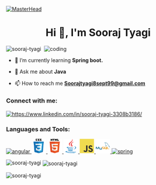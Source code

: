 [![MasterHead](https://www.winklix.com/blog/wp-content/uploads/2017/08/Android-Mobile-Application-Development.png)](https://Sooraj-tyagi.io)
<h1 align="center">Hi 👋, I'm Sooraj Tyagi</h1>

<img align="right" alt="coding" width="400" src="https://camo.githubusercontent.com/cae12fddd9d6982901d82580bdf321d81fb299141098ca1c2d4891870827bf17/68747470733a2f2f6d69726f2e6d656469756d2e636f6d2f6d61782f313336302f302a37513379765349765f7430696f4a2d5a2e676966">
<p align="left"> <img src="https://komarev.com/ghpvc/?username=sooraj-tyagi&label=Profile%20views&color=0e75b6&style=flat" alt="sooraj-tyagi" /> </p>

- 🌱 I’m currently learning **Spring boot.**

- 💬 Ask me about **Java**

- 📫 How to reach me **Soorajtyagi8sept99@gmail.com**

<h3 align="left">Connect with me:</h3>
<p align="left">
<a href="https://www.linkedin.com/in/sooraj-tyagi-3308b3186/" target="blank"><img align="center" src="https://raw.githubusercontent.com/rahuldkjain/github-profile-readme-generator/master/src/images/icons/Social/linked-in-alt.svg" alt="https://www.linkedin.com/in/sooraj-tyagi-3308b3186/" height="30" width="40" /></a>
</p>

<h3 align="left">Languages and Tools:</h3>
<p align="left"> <a href="https://angular.io" target="_blank" rel="noreferrer"> <img src="https://angular.io/assets/images/logos/angular/angular.svg" alt="angular" width="40" height="40"/> </a> <a href="https://www.w3schools.com/css/" target="_blank" rel="noreferrer"> <img src="https://raw.githubusercontent.com/devicons/devicon/master/icons/css3/css3-original-wordmark.svg" alt="css3" width="40" height="40"/> </a> <a href="https://www.w3.org/html/" target="_blank" rel="noreferrer"> <img src="https://raw.githubusercontent.com/devicons/devicon/master/icons/html5/html5-original-wordmark.svg" alt="html5" width="40" height="40"/> </a> <a href="https://www.java.com" target="_blank" rel="noreferrer"> <img src="https://raw.githubusercontent.com/devicons/devicon/master/icons/java/java-original.svg" alt="java" width="40" height="40"/> </a> <a href="https://developer.mozilla.org/en-US/docs/Web/JavaScript" target="_blank" rel="noreferrer"> <img src="https://raw.githubusercontent.com/devicons/devicon/master/icons/javascript/javascript-original.svg" alt="javascript" width="40" height="40"/> </a> <a href="https://www.mysql.com/" target="_blank" rel="noreferrer"> <img src="https://raw.githubusercontent.com/devicons/devicon/master/icons/mysql/mysql-original-wordmark.svg" alt="mysql" width="40" height="40"/> </a> <a href="https://spring.io/" target="_blank" rel="noreferrer"> <img src="https://www.vectorlogo.zone/logos/springio/springio-icon.svg" alt="spring" width="40" height="40"/> </a> </p>

<p><img align="left" src="https://github-readme-stats.vercel.app/api/top-langs?username=sooraj-tyagi&show_icons=true&locale=en&layout=compact" alt="sooraj-tyagi" /></p>

<p>&nbsp;<img align="center" src="https://github-readme-stats.vercel.app/api?username=sooraj-tyagi&show_icons=true&locale=en" alt="sooraj-tyagi" /></p>

<p><img align="center" src="https://github-readme-streak-stats.herokuapp.com/?user=sooraj-tyagi&" alt="sooraj-tyagi" /></p>

